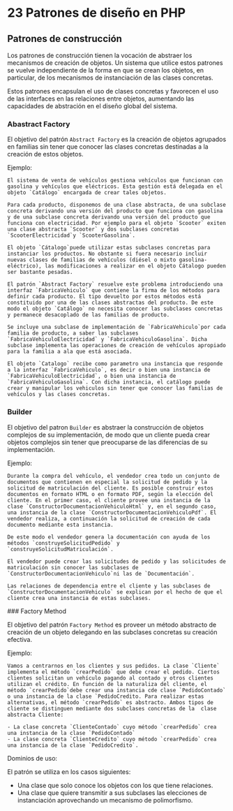 # 23 Patrones de diseño en PHP

## Patrones de construcción

Los patrones de construcción tienen la vocación de abstraer los mecanismos de creación de objetos. Un sistema que utilice estos patrones se vuelve independiente de la forma en que se crean los objetos, en particular, de los mecanismos de instanciación de las clases concretas.

Estos patrones encapsulan el uso de clases concretas y favorecen el uso de las interfaces en las relaciones entre objetos, aumentando las capacidades de abstración en el diseño global del sistema.

### Abastract Factory

El objetivo del patrón `Abstract Factory` es la creación de objetos agrupados en familias sin tener que conocer las clases concretas destinadas a la creación de estos objetos.

Ejemplo:

    El sistema de venta de vehículos gestiona vehículos que funcionan con gasolina y vehículos que eléctricos. Esta gestión está delegada en el objeto `Catálogo` encargada de crear tales objetos.

    Para cada producto, disponemos de una clase abstracta, de una subclase concreta derivando una versión del producto que funciona con gasolina y de una subclase concreta derivando una versión del producto que funciona con electricidad. Por ejemplo para el objeto `Scooter` exiten una clase abstracta `Scooter` y dos subclases concretas `ScooterElectricidad`y `ScooterGasolina`.

    El objeto `Cátalogo`puede utilizar estas subclases concretas para instanciar los productos. No obstante si fuera necesario incluir nuevas clases de familias de vehículos (diésel o mixto gasolina-eléctrico), las modificaciones a realizar en el objeto Cátalogo pueden ser bastante pesadas.

    El patrón `Abstract Factory` resuelve este problema introduciendo una interfaz `FabricaVehiculo` que contiene la firma de los métodos para definir cada producto. El tipo devuelto por estos métodos está constituido por una de las clases abstractas del producto. De este modo el objeto `Catálogo` no necesita conocer las subclases concretas y permanece desacoplado de las familias de producto.

    Se incluye una subclase de implementación de `FabricaVehiculo`por cada familia de producto, a saber las subclases `FabricaVehiculoElectricidad` y `FabricaVehiculoGasolina`. Dicha subclase implementa las operaciones de creación de vehículos apropiado para la familia a ala que está asociada.

    El objeto `Catalogo` recibe como parametro una instancia que responde a la interfaz `FabricaVehiculo`, es decir o bien una instancia de `FabricaVehiculoElectricidad`, o bien una instancia de `FabricaVehiculoGasolina`. Con dicha instancia, el catálogo puede crear y manipular los vehiculos sin tener que conocer las familias de vehículos y las clases concretas.

### Builder

El objetivo del patron `Builder` es abstraer la construcción de objetos complejos de su implementación, de modo que un cliente pueda crear objetos complejos sin tener que preocuparse de las diferencias de su implementación.

Ejemplo:

    Durante la compra del vehículo, el vendedor crea todo un conjunto de documentos que contienen en especial la solicitud de pedido y la solicitud de matriculación del cliente. Es posible construir estos documentos en formato HTML o en formato PDF, según la elección del cliente. En el primer caso, el cliente provee una instancia de la clase `ConstructorDocumentacionVehiculoHtml` y, en el segundo caso, una instancia de la clase `ConstructorDocumentacionVehiculoPdf`. El vendedor realiza, a continuación la solicitud de creación de cada documento mediante esta instancia.

    De este modo el vendedor genera la documentación con ayuda de los métodos `construyeSolicitudPedido` y `construyeSolicitudMatriculación`.

    El vendedor puede crear las solicitudes de pedido y las solicitudes de matriculación sin conocer las subclases de `ConstructorDocumentacionVehiculo`ni las de `Documentación`.

    Las relaciones de dependencia entre el cliente y las subclases de `ConstructorDocumentacionVehiculo` se explican por el hecho de que el cliente crea una instancia de estas subclases.

### Factory Method

El objetivo del patrón `Factory Method` es proveer un método abstracto de creación de un objeto delegando en las subclases concretas su creación efectiva.

Ejemplo:

    Vamos a centrarnos en los clientes y sus pedidos. La clase `Cliente` implementa el método `crearPedido` que debe crear el pedido. Ciertos clientes solicitan un vehículo pagando al contado y otros clientes utilizan el crédito. En función de la naturaliza del cliente, el método `crearPedido`debe crear una instancia cde clase `PedidoContado` o una instancia de la clase `PedidoCredito. Para realizar estas alternativas, el método `crearPedido` es abstracto. Ambos tipos de cliente se distinguen mediante dos subclases concretas de la  clase abstracta Cliente:

    - La clase concreta `ClienteContado` cuyo método `crearPedido` crea una instancia de la clase `PedidoContado`
    - La clase concreta `ClienteCredito` cuyo método `crearPedido` crea una instancia de la clase `PedidoCredito`.

Dominios de uso:

El patrón se utiliza en los casos siguientes:

- Una clase que solo conoce los objetos con los que tiene relaciones.
- Una clase que quiere transmitir a sus subclases las elecciones de instanciación aprovechando un mecanismo de polimorfismo.
